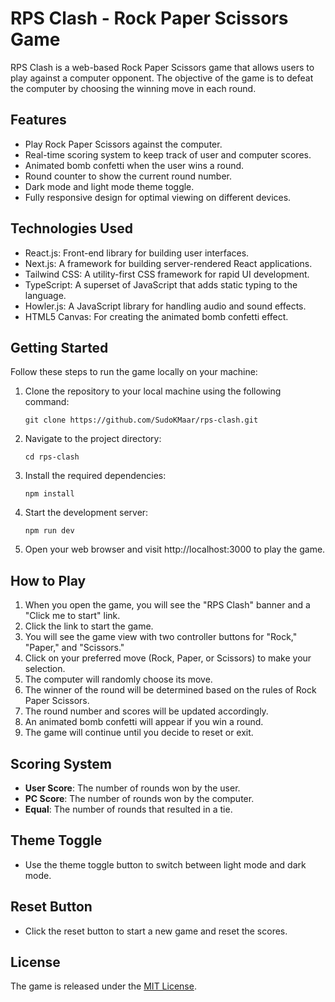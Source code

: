 # RPS Clash - Rock Paper Scissors Game

RPS Clash is a web-based Rock Paper Scissors game that allows users to play against a computer opponent. The objective of the game is to defeat the computer by choosing the winning move in each round.

## Features

- Play Rock Paper Scissors against the computer.
- Real-time scoring system to keep track of user and computer scores.
- Animated bomb confetti when the user wins a round.
- Round counter to show the current round number.
- Dark mode and light mode theme toggle.
- Fully responsive design for optimal viewing on different devices.

## Technologies Used

- React.js: Front-end library for building user interfaces.
- Next.js: A framework for building server-rendered React applications.
- Tailwind CSS: A utility-first CSS framework for rapid UI development.
- TypeScript: A superset of JavaScript that adds static typing to the language.
- Howler.js: A JavaScript library for handling audio and sound effects.
- HTML5 Canvas: For creating the animated bomb confetti effect.

## Getting Started

Follow these steps to run the game locally on your machine:

1. Clone the repository to your local machine using the following command:

   ```
   git clone https://github.com/SudoKMaar/rps-clash.git
   ```

2. Navigate to the project directory:

   ```
   cd rps-clash
   ```

3. Install the required dependencies:

   ```
   npm install
   ```

4. Start the development server:

   ```
   npm run dev
   ```

5. Open your web browser and visit http://localhost:3000 to play the game.

## How to Play

1. When you open the game, you will see the "RPS Clash" banner and a "Click me to start" link.
2. Click the link to start the game.
3. You will see the game view with two controller buttons for "Rock," "Paper," and "Scissors."
4. Click on your preferred move (Rock, Paper, or Scissors) to make your selection.
5. The computer will randomly choose its move.
6. The winner of the round will be determined based on the rules of Rock Paper Scissors.
7. The round number and scores will be updated accordingly.
8. An animated bomb confetti will appear if you win a round.
9. The game will continue until you decide to reset or exit.

## Scoring System

- **User Score**: The number of rounds won by the user.
- **PC Score**: The number of rounds won by the computer.
- **Equal**: The number of rounds that resulted in a tie.

## Theme Toggle

- Use the theme toggle button to switch between light mode and dark mode.

## Reset Button

- Click the reset button to start a new game and reset the scores.

## License

The game is released under the [MIT License](LICENSE).
